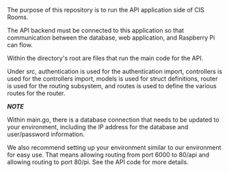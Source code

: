 The purpose of this repository is to run the API application side of CIS Rooms.

The API backend must be connected to this application so that communication between the database, web application, and Raspberry Pi can flow.

Within the directory's root are files that run the main code for the API.

Under src, authentication is used for the authentication import, controllers is used for the controllers import, models is used for struct definitions, router is used for the routing subsystem, and routes is used to define the various routes for the router.

***NOTE***

Within main.go, there is a database connection that needs to be updated to your environment, including the IP address for the database and user/password information.

We also recommend setting up your environment similar to our environment for easy use. That means allowing routing from port 6000 to 80/api and allowing routing to port 80/pi. See the API code for more details.
